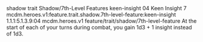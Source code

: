 <ability>
  <metadata>
    <class>shadow</class>
    <feature_type>trait</feature_type>
    <file_dpath>Shadow/7th-Level Features</file_dpath>
    <item_id>keen-insight</item_id>
    <item_index>04</item_index>
    <item_name>Keen Insight</item_name>
    <level>7</level>
    <scc>mcdm.heroes.v1:feature.trait.shadow.7th-level-feature:keen-insight</scc>
    <scdc>1.1.1:5.1.3.9:04</scdc>
    <source>mcdm.heroes.v1</source>
    <type>feature/trait/shadow/7th-level-feature</type>
  </metadata>
  <effects>
    <effect type="mundane">At the start of each of your turns during combat, you gain 1d3 + 1 insight instead of 1d3.</effect>
  </effects>
</ability>
